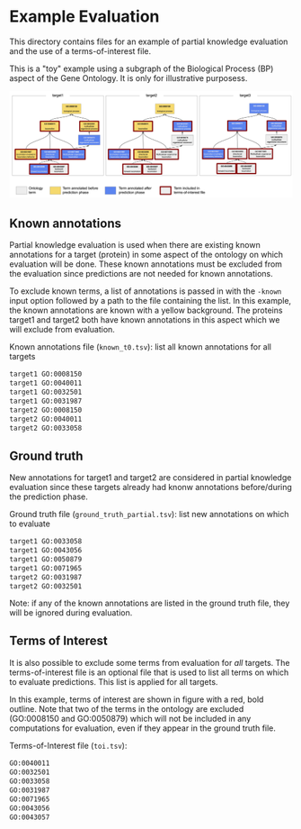 # Example Evaluation

This directory contains files for an example of partial knowledge evaluation and the use of a terms-of-interest file.

This is a "toy" example using a subgraph of the Biological Process (BP) aspect of the Gene Ontology. It is only for
illustrative purposess.

![Example of partial knowledge evaluation](sample_eval.jpg)

## Known annotations

Partial knowledge evaluation is used when there are existing known annotations for a target (protein) in some aspect of the 
ontology on which evaluation will be done. These known annotations must be excluded from the evaluation since 
predictions are not needed for known annotations.

To exclude known terms, a list of annotations is passed in with the `-known` input option followed by a path 
to the file containing the list. In this example, the known annotations are known with a yellow background.
The proteins target1 and target2 both have known annotations in this aspect which we will exclude from evaluation.


Known annotations file (`known_t0.tsv`): list all known annotations for all targets  
```
target1 GO:0008150
target1 GO:0040011
target1 GO:0032501
target1 GO:0031987
target2 GO:0008150
target2 GO:0040011
target2 GO:0033058
```

## Ground truth
New annotations for target1 and target2 are considered in partial knowledge evaluation since these targets 
already had knonw annotations before/during the prediction phase.

Ground truth file (`ground_truth_partial.tsv`): list new annotations on which to evaluate
```
target1 GO:0033058
target1 GO:0043056
target1 GO:0050879
target1 GO:0071965
target2 GO:0031987
target2 GO:0032501
```

Note: if any of the known annotations are listed in the ground truth file, they will be ignored during 
evaluation. 

## Terms of Interest
It is also possible to exclude some terms from evaluation for _all_ targets. The terms-of-interest file
is an optional file that is used to list all terms on which to evaluate predictions. This list is 
applied for all targets.

In this example, terms of interest are shown in figure with a red, bold outline. Note that two of the 
terms in the ontology are excluded (GO:0008150 and GO:0050879) which will not be included in any computations
for evaluation, even if they appear in the ground truth file.

Terms-of-Interest file (`toi.tsv`):
```
GO:0040011
GO:0032501
GO:0033058
GO:0031987
GO:0071965
GO:0043056
GO:0043057
``` 
